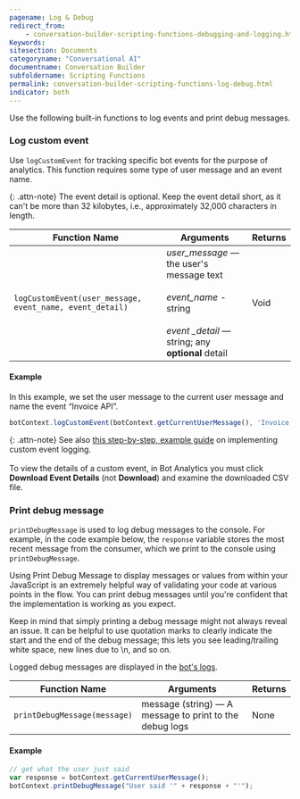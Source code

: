 ```yaml
---
pagename: Log & Debug
redirect_from:
    - conversation-builder-scripting-functions-debugging-and-logging.html
Keywords:
sitesection: Documents
categoryname: "Conversational AI"
documentname: Conversation Builder
subfoldername: Scripting Functions
permalink: conversation-builder-scripting-functions-log-debug.html
indicator: both
---
```


Use the following built-in functions to log events and print debug messages.

### Log custom event

Use `logCustomEvent` for tracking specific bot events for the purpose of analytics. This function requires some type of user message and an event name. 

{: .attn-note}
The event detail is optional. Keep the event detail short, as it can't be more than 32 kilobytes, i.e., approximately 32,000 characters in length.

| Function Name | Arguments | Returns |
| --- | --- | --- |
| `logCustomEvent(user_message, event_name, event_detail)` | <em>user_message — </em>the user's message text<br><br><em>event_name - </em>string<br><br><em>event _detail — </em>string; any **optional** detail | Void |

#### Example
In this example, we set the user message to the current user message and name the event “Invoice API”.

```javascript
botContext.logCustomEvent(botContext.getCurrentUserMessage(), 'Invoice API', 'API call successful');
```

{: .attn-note}
See also [this step-by-step, example guide](conversation-builder-best-practices-custom-event-logging.html) on implementing custom event logging.<br><br>To view the details of a custom event, in Bot Analytics you must click **Download Event Details** (not **Download**) and examine the downloaded CSV file.

### Print debug message

`printDebugMessage` is used to log debug messages to the console. For example, in the code example below, the `response` variable stores the most recent message from the consumer, which we print to the console using `printDebugMessage`.

Using Print Debug Message to display messages or values from within your JavaScript is an extremely helpful way of validating your code at various points in the flow. You can print debug messages until you're confident that the implementation is working as you expect.

Keep in mind that simply printing a debug message might not always reveal an issue. It can be helpful to use quotation marks to clearly indicate the start and the end of the debug message; this lets you see leading/trailing white space, new lines due to \\n, and so on.

Logged debug messages are displayed in the [bot's logs](conversation-builder-testing-deployment-debugging.html).

| Function Name | Arguments | Returns |
| --- | --- | --- |
| `printDebugMessage(message)` | message (string) — A message to print to the debug logs | None |

#### Example

```javascript
// get what the user just said
var response = botContext.getCurrentUserMessage();
botContext.printDebugMessage("User said '" + response + "'");
```